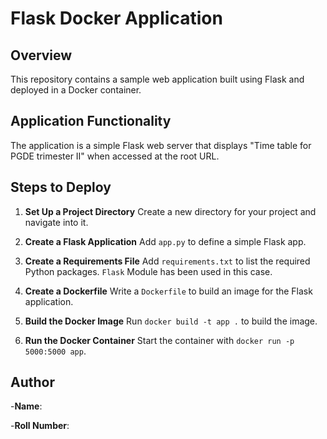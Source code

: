 # Flask Docker Application

## Overview

This repository contains a sample web application built using Flask and deployed in a Docker container.

## Application Functionality

The application is a simple Flask web server that displays "Time table for PGDE trimester II" when accessed at the root URL.

## Steps to Deploy

1. **Set Up a Project Directory**
   Create a new directory for your project and navigate into it.

2. **Create a Flask Application**
   Add `app.py` to define a simple Flask app.

3. **Create a Requirements File**
   Add `requirements.txt` to list the required Python packages. `Flask` Module has been used in this case.

4. **Create a Dockerfile**
   Write a `Dockerfile` to build an image for the Flask application.

5. **Build the Docker Image**
   Run `docker build -t app .` to build the image.

6. **Run the Docker Container**
   Start the container with `docker run -p 5000:5000 app`.

## Author

-**Name**: 

-**Roll Number**: 


